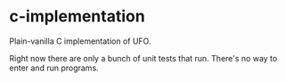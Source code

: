 # c-implementation

Plain-vanilla C implementation of UFO.

Right now there are only a bunch of unit tests that run. There's no way to enter and run programs.
